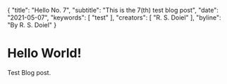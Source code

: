 {
	"title": "Hello No. 7",
	"subtitle": "This is the 7(th) test blog post",
	"date": "2021-05-07",
	"keywords": [ "test" ],
	"creators": [ "R. S. Doiel" ],
	"byline": "By R. S. Doiel"
}


# Hello World!

Test Blog post.
